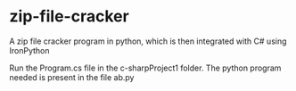 # zip-file-cracker
A  zip file cracker program in python, which is then integrated with C# using IronPython

Run the Program.cs file in the c-sharpProject1 folder. 
The python program needed is present in the file ab.py

